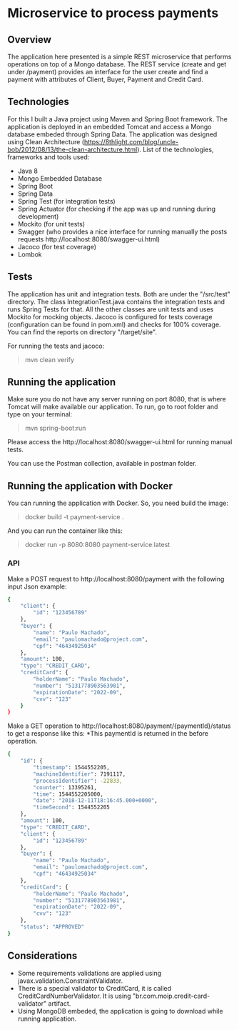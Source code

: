 # Microservice to process payments

## Overview

The application here presented is a simple REST microservice that performs operations on top of a Mongo database.
The REST service (create and get under /payment) provides an interface for the user create and find a payment with attributes of Client, Buyer, Payment and Credit Card.

## Technologies

For this I built a Java project using Maven and Spring Boot framework. The application is deployed in an embedded Tomcat and access a Mongo database embeded through Spring Data.
The application was designed using Clean Architecture (https://8thlight.com/blog/uncle-bob/2012/08/13/the-clean-architecture.html).
List of the technologies, frameworks and tools used:
- Java 8
- Mongo Embedded Database
- Spring Boot
- Spring Data
- Spring Test (for integration tests)
- Spring Actuator (for checking if the app was up and running during development)
- Mockito (for unit tests)
- Swagger (who provides a nice interface for running manually the posts requests http://localhost:8080/swagger-ui.html)
- Jacoco (for test coverage)
- Lombok

## Tests

The application has unit and integration tests. Both are under the "/src/test" directory.
The class IntegrationTest.java contains the integration tests and runs Spring Tests for that.
All the other classes are unit tests and uses Mockito for mocking objects.
Jacoco is configured for tests coverage (configuration can be found in pom.xml) and checks for 100% coverage. You can find the reports on directory "/target/site".

For running the tests and jacoco:
> mvn clean verify

## Running the application

Make sure you do not have any server running on port 8080, that is where Tomcat will make available our application. To run, go to root folder and type on your terminal:

> mvn spring-boot:run

Please access the http://localhost:8080/swagger-ui.html for running manual tests.

You can use the Postman collection, available in postman folder.

## Running the application with Docker

You can running the application with Docker.
So, you need build the image:

> docker build -t payment-service .

And you can run the container like this:

>docker run -p 8080:8080 payment-service:latest

### API

Make a POST request to http://localhost:8080/payment with the following input Json example:

```sh
{
	"client": {
		"id": "123456789"
	},
	"buyer": {
		"name": "Paulo Machado",
		"email": "paulomachado@project.com",
		"cpf": "46434925034"
	},
	"amount": 100,
	"type": "CREDIT_CARD",
	"creditCard": {
		"holderName": "Paulo Machado",
		"number": "5131778903563981",
		"expirationDate": "2022-09",
		"cvv": "123"
	}
}
```

Make a GET operation to http://localhost:8080/payment/{paymentId}/status to get a response like this:
*This paymentId is returned in the before operation.

```sh
{
    "id": {
        "timestamp": 1544552205,
        "machineIdentifier": 7191117,
        "processIdentifier": -22833,
        "counter": 13395261,
        "time": 1544552205000,
        "date": "2018-12-11T18:16:45.000+0000",
        "timeSecond": 1544552205
    },
    "amount": 100,
    "type": "CREDIT_CARD",
    "client": {
        "id": "123456789"
    },
    "buyer": {
        "name": "Paulo Machado",
        "email": "paulomachado@project.com",
        "cpf": "46434925034"
    },
    "creditCard": {
        "holderName": "Paulo Machado",
        "number": "5131778903563981",
        "expirationDate": "2022-09",
        "cvv": "123"
    },
    "status": "APPROVED"
}
```

## Considerations

- Some requirements validations are applied using javax.validation.ConstraintValidator. 
- There is a special validator to CreditCard, it is called CreditCardNumberValidator. It is using "br.com.moip.credit-card-validator" artifact. 
- Using MongoDB embeded, the application is going to download while running application.
